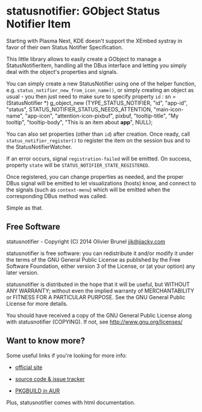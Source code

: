 
# statusnotifier: GObject Status Notifier Item

Starting with Plasma Next, KDE doesn't support the XEmbed systray in favor of
their own Status Notifier Specification.

This little library allows to easily create a GObject to manage a
StatusNotifierItem, handling all the DBus interface and letting you simply deal
with the object's properties and signals.

You can simply create a new StatusNotifier using one of the helper function,
e.g. `status_notifier_new_from_icon_name()`, or simply creating an object as
usual - you then just need to make sure to specify property `id` :
    sn = (StatusNotifier *) g_object_new (TYPE_STATUS_NOTIFIER,
         "id",                       "app-id",
         "status",                   STATUS_NOTIFIER_STATUS_NEEDS_ATTENTION,
         "main-icon-name",           "app-icon",
         "attention-icon-pixbuf",    pixbuf,
         "tooltip-title",            "My tooltip",
         "tooltip-body",             "This is an item about <b>app</b>",
         NULL);

You can also set properties (other than `id`) after creation. Once ready, call
`status_notifier_register()` to register the item on the session bus and to the
StatusNotifierWatcher.

If an error occurs, signal `registration-failed` will be emitted. On success,
property `state` will be `STATUS_NOTIFIER_STATE_REGISTERED`.

Once registered, you can change properties as needed, and the proper DBus
signal will be emitted to let visualizations (hosts) know, and connect to the
signals (such as `context-menu`) which will be emitted when the corresponding
DBus method was called.

Simple as that.

## Free Software

statusnotifier - Copyright (C) 2014 Olivier Brunel <jjk@jjacky.com>

statusnotifier is free software: you can redistribute it and/or modify it under
the terms of the GNU General Public License as published by the Free Software
Foundation, either version 3 of the License, or (at your option) any later
version.

statusnotifier is distributed in the hope that it will be useful, but WITHOUT
ANY WARRANTY; without even the implied warranty of MERCHANTABILITY or FITNESS
FOR A PARTICULAR PURPOSE.  See the GNU General Public License for more details.

You should have received a copy of the GNU General Public License along with
statusnotifier (COPYING). If not, see http://www.gnu.org/licenses/

## Want to know more?

Some useful links if you're looking for more info:

- [official site](http://jjacky.com/statusnotifier "statusnotifier @ jjacky.com")

- [source code & issue tracker](https://github.com/jjk-jacky/statusnotifier "statusnotifier @ GitHub.com")

- [PKGBUILD in AUR](https://aur.archlinux.org/packages/statusnotifier "AUR: statusnotifier")

Plus, statusnotifier comes with html documentation.
